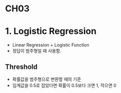 # CH03

# 1. Logistic Regression

- Linear Regression + Logistic Function
- 정답이 범주형일 때 사용함.

## Threshold

- 확률값을 범주형으로 변환할 때의 기준
- 임계값을 0.5로 잡았다면 확률이 0.5보다 크면 1, 작으면 0